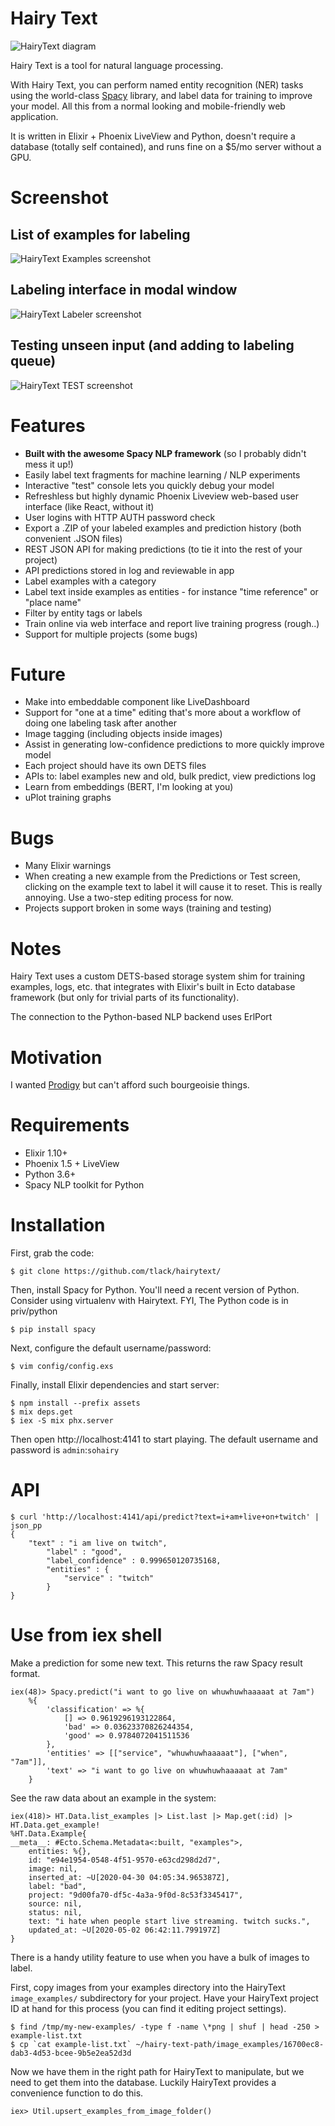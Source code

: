 # Hairy Text

![HairyText diagram](https://i.imgur.com/bKR3zlf.png)

Hairy Text is a tool for natural language processing. 

With Hairy Text, you can perform named entity recognition (NER) tasks using the
world-class [Spacy](https://spacy.io) library, and label data for training to
improve your model. All this from a normal looking and mobile-friendly web
application.

It is written in Elixir + Phoenix LiveView and Python, doesn't require a
database (totally self contained), and runs fine on a $5/mo server without a GPU.

# Screenshot

## List of examples for labeling
![HairyText Examples screenshot](https://i.imgur.com/2dvaxjx.png)

## Labeling interface in modal window
![HairyText Labeler screenshot](https://i.imgur.com/tWDeB6H.png)

## Testing unseen input (and adding to labeling queue)
![HairyText TEST screenshot](https://i.imgur.com/uXdzYx9.png)

# Features

* **Built with the awesome Spacy NLP framework** (so I probably didn't mess it up!)
* Easily label text fragments for machine learning / NLP experiments
* Interactive "test" console lets you quickly debug your model
* Refreshless but highly dynamic Phoenix Liveview web-based user interface (like React, without it)
* User logins with HTTP AUTH password check
* Export a .ZIP of your labeled examples and prediction history (both convenient .JSON files)
* REST JSON API for making predictions (to tie it into the rest of your project)
* API predictions stored in log and reviewable in app
* Label examples with a category
* Label text inside examples as entities - for instance "time reference" or "place name"
* Filter by entity tags or labels
* Train online via web interface and report live training progress (rough..)
* Support for multiple projects (some bugs)

# Future

* Make into embeddable component like LiveDashboard
* Support for "one at a time" editing that's more about a workflow of doing one labeling task after another
* Image tagging (including objects inside images)
* Assist in generating low-confidence predictions to more quickly improve model
* Each project should have its own DETS files
* APIs to: label examples new and old, bulk predict, view predictions log
* Learn from embeddings (BERT, I'm looking at you)
* uPlot training graphs

# Bugs

* Many Elixir warnings
* When creating a new example from the Predictions or Test screen, clicking on
the example text to label it will cause it to reset. This is really annoying.
Use a two-step editing process for now.
* Projects support broken in some ways (training and testing)

# Notes

Hairy Text uses a custom DETS-based storage system shim for training examples, logs, etc.
that integrates with Elixir's built in Ecto database framework (but only for
trivial parts of its functionality).

The connection to the Python-based NLP backend uses ErlPort

# Motivation

I wanted [Prodigy](https://prodi.gy/) but can't afford such bourgeoisie things.

# Requirements

* Elixir 1.10+
* Phoenix 1.5 + LiveView 
* Python 3.6+
* Spacy NLP toolkit for Python

# Installation

First, grab the code:

```
$ git clone https://github.com/tlack/hairytext/
```

Then, install Spacy for Python. You'll need a recent version of Python. Consider using virtualenv with Hairytext. FYI, The Python code is in priv/python

```
$ pip install spacy
```

Next, configure the default username/password:
```
$ vim config/config.exs
```

Finally, install Elixir dependencies and start server:

```
$ npm install --prefix assets
$ mix deps.get
$ iex -S mix phx.server
```

Then open http://localhost:4141 to start playing. The default username and password is `admin`:`sohairy`

# API

```
$ curl 'http://localhost:4141/api/predict?text=i+am+live+on+twitch' | json_pp
{
	"text" : "i am live on twitch",
		"label" : "good",
		"label_confidence" : 0.999650120735168,
		"entities" : {
			"service" : "twitch"
		}
}
```

# Use from iex shell

Make a prediction for some new text. This returns the raw Spacy result format.

```
iex(48)> Spacy.predict("i want to go live on whuwhuwhaaaaat at 7am")
	%{
		'classification' => %{
			[] => 0.9619296193122864,
			'bad' => 0.03623370826244354,
			'good' => 0.9784072041511536
		},
		'entities' => [["service", "whuwhuwhaaaaat"], ["when", "7am"]],
		'text' => "i want to go live on whuwhuwhaaaaat at 7am"
	}
```

See the raw data about an example in the system:

```
iex(418)> HT.Data.list_examples |> List.last |> Map.get(:id) |> HT.Data.get_example!
%HT.Data.Example{
__meta__: #Ecto.Schema.Metadata<:built, "examples">,
	entities: %{},
	id: "e94e1954-0548-4f51-9570-e63cd298d2d7",
	image: nil,
	inserted_at: ~U[2020-04-30 04:05:34.965387Z],
	label: "bad",
	project: "9d00fa70-df5c-4a3a-9f0d-8c53f3345417",
	source: nil,
	status: nil,
	text: "i hate when people start live streaming. twitch sucks.",
	updated_at: ~U[2020-05-02 06:42:11.799197Z]
}
```

There is a handy utility feature to use when you have a bulk of images to label.

First, copy images from your examples directory into the HairyText
`image_examples/` subdirectory for your project. Have your HairyText project ID
at hand for this process (you can find it editing project settings).

```
$ find /tmp/my-new-examples/ -type f -name \*png | shuf | head -250 > example-list.txt
$ cp `cat example-list.txt` ~/hairy-text-path/image_examples/16700ec8-dab3-4d53-bcee-9b5e2ea52d3d
```

Now we have them in the right path for HairyText to manipulate, but we need to get them into the database.
Luckily HairyText provides a convenience function to do this.

```
iex> Util.upsert_examples_from_image_folder()
```


